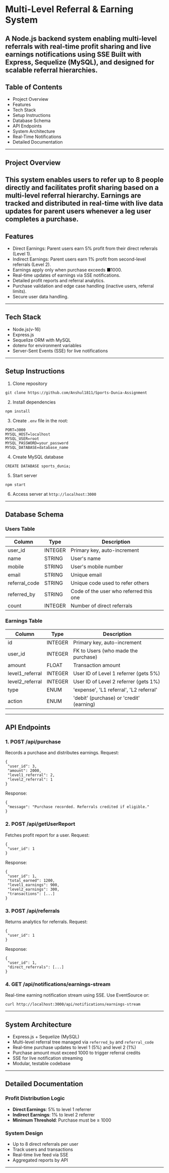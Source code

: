# Multi-Level Referral & Earning System
A Node.js backend system enabling multi-level referrals with real-time profit sharing and live earnings notifications using SSE Built with Express, Sequelize (MySQL), and designed for scalable referral hierarchies.
---


## Table of Contents
- Project Overview
- Features
- Tech Stack
- Setup Instructions
- Database Schema
- API Endpoints
- System Architecture
- Real-Time Notifications
- Detailed Documentation
---

## Project Overview
This system enables users to refer up to 8 people directly and facilitates profit sharing
based on a multi-level referral hierarchy. Earnings are tracked and distributed in real-time
with live data updates for parent users whenever a leg user completes a purchase.
---


## Features
- Direct Earnings: Parent users earn 5% profit from their direct referrals (Level 1).
- Indirect Earnings: Parent users earn 1% profit from second-level referrals (Level 2).
- Earnings apply only when purchase exceeds ■1000.
- Real-time updates of earnings via SSE notifications.
- Detailed profit reports and referral analytics.
- Purchase validation and edge case handling (inactive users, referral limits).
- Secure user data handling.
---


## Tech Stack
- Node.js(v-16)
- Express.js
- Sequelize ORM with MySQL
- dotenv for environment variables
- Server-Sent Events (SSE) for live notifications
---


## Setup Instructions
1. Clone repository
 ```
 git clone https://github.com/Anshul1811/Sports-Dunia-Assignment
 ```
2. Install dependencies
 ```
 npm install
 ```
3. Create `.env` file in the root:
 ```
 PORT=3000
 MYSQL_HOST=localhost
 MYSQL_USER=root
 MYSQL_PASSWORD=your_password
 MYSQL_DATABASE=database_name
 ```
4. Create MySQL database
 ```
 CREATE DATABASE sports_dunia;
 ```
5. Start server
 ```
 npm start
 ```
6. Access server at `http://localhost:3000`
---


## Database Schema
### Users Table
| Column | Type | Description |
|---------------|----------|----------------------------------------|
| user_id | INTEGER | Primary key, auto-increment |
| name | STRING | User's name |
| mobile | STRING | User's mobile number |
| email | STRING | Unique email |
| referral_code | STRING | Unique code used to refer others |
| referred_by | STRING | Code of the user who referred this one |
| count | INTEGER | Number of direct referrals |


### Earnings Table
| Column | Type | Description |
|-------------------|----------|----------------------------------------------|
| id | INTEGER | Primary key, auto-increment |
| user_id | INTEGER | FK to Users (who made the purchase) |
| amount | FLOAT | Transaction amount |
| level1_referral | INTEGER | User ID of Level 1 referrer (gets 5%) |
| level2_referral | INTEGER | User ID of Level 2 referrer (gets 1%) |
| type | ENUM | 'expense', 'L1 referral', 'L2 referral' |
| action | ENUM | 'debit' (purchase) or 'credit' (earning) |
---


## API Endpoints
### 1. POST /api/purchase
Records a purchase and distributes earnings.
Request:
```
{
 "user_id": 3,
 "amount": 2000,
 "level1_referral": 2,
 "level2_referral": 1
}
```
Response:
```
{
 "message": "Purchase recorded. Referrals credited if eligible."
}
```


### 2. POST /api/getUserReport
Fetches profit report for a user.
Request:
```
{
 "user_id": 1
}
```
Response:
```
{
 "user_id": 1,
 "total_earned": 1200,
 "level1_earnings": 900,
 "level2_earnings": 300,
 "transactions": [...]
}
```


### 3. POST /api/referrals
Returns analytics for referrals.
Request:
```
{
 "user_id": 1
}
```
Response:
```
{
 "user_id": 1,
 "direct_referrals": [...]
}
```


### 4. GET /api/notifications/earnings-stream
Real-time earning notification stream using SSE.
Use EventSource or:
```
curl http://localhost:3000/api/notifications/earnings-stream
```
---


## System Architecture
- Express.js + Sequelize (MySQL)
- Multi-level referral tree managed via `referred_by` and `referral_code`
- Real-time purchase updates to level 1 (5%) and level 2 (1%)
- Purchase amount must exceed 1000 to trigger referral credits
- SSE for live notification streaming
- Modular, testable codebase
---


## Detailed Documentation
### Profit Distribution Logic
- **Direct Earnings**: 5% to level 1 referrer
- **Indirect Earnings**: 1% to level 2 referrer
- **Minimum Threshold**: Purchase must be ≥ 1000

### System Design
- Up to 8 direct referrals per user
- Track users and transactions
- Real-time live feed via SSE
- Aggregated reports by API
---

